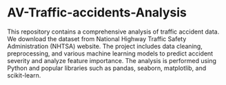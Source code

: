 # AV-Traffic-accidents-Analysis
This repository contains a comprehensive analysis of traffic accident data. 
We download the dataset from National Highway Traffic Safety Administration (NHTSA) website.
The project includes data cleaning, preprocessing, and various machine learning models to predict accident severity and analyze feature importance. 
The analysis is performed using Python and popular libraries such as pandas, seaborn, matplotlib, and scikit-learn.
